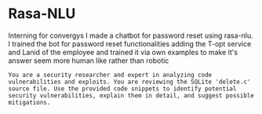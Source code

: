 # Rasa-NLU
Interning for convergys I made a chatbot for password reset using rasa-nlu.
I trained the bot for password reset functionalities adding the T-opt service and Lanid of the employee and trained it via own examples to make it's answer seem more human like rather than robotic



    

    
    
    You are a security researcher and expert in analyzing code vulnerabilities and exploits. You are reviewing the SQLite 'delete.c' source file. Use the provided code snippets to identify potential security vulnerabilities, explain them in detail, and suggest possible mitigations.
